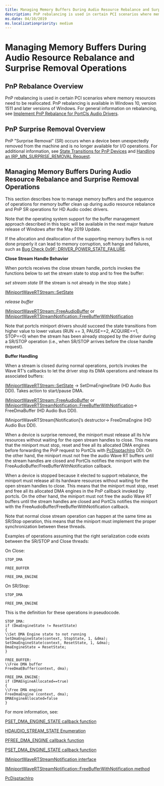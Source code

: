 ```yaml
---
title: Managing Memory Buffers During Audio Resource Rebalance and Surprise Removal Operations
description: PnP rebalancing is used in certain PCI scenarios where memory resources need to be reallocated. Memory Buffers need to be managed properly to avoid issues.
ms.date: 04/10/2019
ms.localizationpriority: medium
---
```


# Managing Memory Buffers During Audio Resource Rebalance and Surprise Removal Operations

## PnP Rebalance Overview

PnP rebalancing is used in certain PCI scenarios where memory resources need to be reallocated. PnP rebalancing is available in Windows 10, version 1511 and later versions of Windows. For general information on rebalancing, see [Implement PnP Rebalance for PortCls Audio Drivers](implement-pnp-rebalance-for-portcls-audio-drivers.md).

## PnP Surprise Removal Overview

PnP "Surprise Removal" (SR) occurs when a device been unexpectedly removed from the machine and is no longer available for I/O operations. For additional information, see [State Transitions for PnP Devices](https://docs.microsoft.com/windows-hardware/drivers/kernel/state-transitions-for-pnp-devices) and [Handling an IRP_MN_SURPRISE_REMOVAL Request](https://docs.microsoft.com/windows-hardware/drivers/kernel/handling-an-irp-mn-surprise-removal-request).

## Managing Memory Buffers During Audio Resource Rebalance and Surprise Removal Operations

This section describes how to manage memory buffers and the sequence of operations for memory buffer clean up during audio resource rebalance and PnP SR operations for HD Audio codec drivers.

Note that the operating system support for the buffer management approach described in this topic will be available in the next major feature release of Windows after the May 2019 Update.

If the allocation and deallocation of the supporting memory buffers is not done properly it can lead to memory corruption, soft hangs and failures, such as [Bug Check 0x9F: DRIVER_POWER_STATE_FAILURE](https://docs.microsoft.com/windows-hardware/drivers/debugger/bug-check-0x9f--driver-power-state-failure).


**Close Stream Handle Behavior**

When portcls receives the close stream handle, portcls invokes the functions below to set the stream state to stop and to free the buffer:

*set stream state* (If the stream is not already in the stop state.)

[IMiniportWaveRTStream::SetState](https://msdn.microsoft.com/en-us/library/windows/hardware/ff536756(v=vs.85).aspx)

*release buffer*  

[IMiniportWaveRTStream::FreeAudioBuffer](https://msdn.microsoft.com/library/windows/hardware/ff536745) or [IMiniportWaveRTStreamNotification::FreeBufferWithNotification](https://docs.microsoft.com/windows-hardware/drivers/ddi/portcls/nf-portcls-iminiportwavertstreamnotification-freebufferwithnotification)

Note that portcls miniport drivers should succeed the state transitions from higher value to lower values (RUN == 3, PAUSE==2, ACQUIRE==1, STOP==0) when the stream has been already stopped by the driver during a SR/STOP operation (i.e., when SR/STOP arrives before the close handle request).

**Buffer Handling**


When a stream is closed during normal operations, portcls invokes the Wave RT’s callbacks to let the driver stop its DMA operations and release its associated buffers:

[IMiniportWaveRTStream::SetState](https://msdn.microsoft.com/en-us/library/windows/hardware/ff536756(v=vs.85).aspx) -> SetDmaEngineState (HD Audio Bus DDI). Takes action to start/pause DMA.

[IMiniportWaveRTStream::FreeAudioBuffer](https://msdn.microsoft.com/library/windows/hardware/ff536745) or [IMiniportWaveRTStreamNotification::FreeBufferWithNotification](https://docs.microsoft.com/windows-hardware/drivers/ddi/portcls/nf-portcls-iminiportwavertstreamnotification-freebufferwithnotification)-> FreeDmaBuffer (HD Audio Bus DDI).

IMiniportWaveRTStream[Notification]’s destructor-> FreeDmaEngine (HD Audio Bus DDI). 

When a device is surprise removed, the miniport must release all its h/w resources without waiting for the open stream handles to close. This means that the miniport must stop, reset and free all its allocated DMA engines before forwarding the PnP request to PortCls with [PcDisptachIrp](https://docs.microsoft.com/windows-hardware/drivers/ddi/portcls/nf-portcls-pcdispatchirp) DDI. On the other hand, the miniport must not free the audio Wave RT buffers until the stream handles are closed and PortCls notifies the miniport with the FreeAudioBuffer/FreeBufferWithNotification callback.

When a device is stopped because it elected to support rebalance, the miniport must release all its hardware resources without waiting for the open stream handles to close. This means that the miniport must stop, reset and free all its allocated DMA engines in the PnP callback invoked by portcls. On the other hand, the miniport must not free the audio Wave RT buffers until the stream handles are closed and PortCls notifies the miniport with the FreeAudioBuffer/FreeBufferWithNotification callback.

Note that normal close stream operation can happen at the same time as SR/Stop operation, this means that the miniport must implement the proper synchronization between these threads.

Examples of operations assuming that the right serialization code exists between the SR/STOP and Close threads:


On Close:

```
STOP_DMA

FREE_BUFFER

FREE_DMA_ENGINE
```

On SR/Stop:

```
STOP_DMA

FREE_DMA_ENGINE
```

This is the definition for these operations in pseudocode.

```
STOP_DMA:
if (DmaEngineState != ResetState)
{
\\Set DMA Engine state to not running
SetDmaEngineState(context, StopState, 1, &dma);
SetDmaEngineState(context, ResetState, 1, &dma);
DmaEngineState = ResetState;
}
```


```
FREE_BUFFER:
\\Free DMA buffer
FreeDmaEBuffer(context, dma);
```


```
FREE_DMA_ENGINE:
if (DMAEngineAllocated==true)
{
\\Free DMA engine
FreeDmaEngine (context, dma);
DMAEngineAllocated=false
}
```

For more information, see:

[PSET_DMA_ENGINE_STATE callback function](https://docs.microsoft.com/windows-hardware/drivers/ddi/hdaudio/nc-hdaudio-pset_dma_engine_state)

[HDAUDIO_STREAM_STATE Enumeration](https://docs.microsoft.com/en-us/windows-hardware/drivers/ddi/hdaudio/ne-hdaudio-_hdaudio_stream_state)

[PFREE_DMA_ENGINE callback function](https://docs.microsoft.com/windows-hardware/drivers/ddi/hdaudio/nc-hdaudio-pfree_dma_engine)

[PSET_DMA_ENGINE_STATE callback function](https://docs.microsoft.com/windows-hardware/drivers/ddi/hdaudio/nc-hdaudio-pset_dma_engine_state)

[IMiniportWaveRTStreamNotification interface](https://docs.microsoft.com/windows-hardware/drivers/ddi/portcls/nn-portcls-iminiportwavertstreamnotification) 

[IMiniportWaveRTStreamNotification::FreeBufferWithNotification method](https://docs.microsoft.com/windows-hardware/drivers/ddi/portcls/nf-portcls-iminiportwavertstreamnotification-freebufferwithnotification)

[PcDisptachIrp](https://docs.microsoft.com/windows-hardware/drivers/ddi/portcls/nf-portcls-pcdispatchirp)